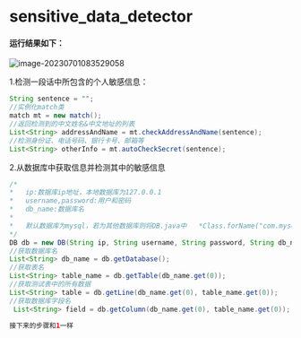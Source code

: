 # sensitive_data_detector

#### 运行结果如下：

![image-20230701083529058](C:\Users\Administrator\AppData\Roaming\Typora\typora-user-images\image-20230701083529058.png)



1.检测一段话中所包含的个人敏感信息：

```java
String sentence = "";
//实例化match类
match mt = new match();
//返回检测到的中文姓名&中文地址的列表
List<String> addressAndName = mt.checkAddressAndName(sentence);
//检测身份证、电话号码、银行卡号、邮箱等
List<String> otherInfo = mt.autoCheckSecret(sentence);
```

2.从数据库中获取信息并检测其中的敏感信息

```java
/*
*	ip:数据库ip地址，本地数据库为127.0.0.1
*	username,password:用户和密码
*	db_name:数据库名
*	
*	默认数据库为mysql，若为其他数据库则将DB.java中	*Class.forName("com.mysql.cj.jdbc.Driver")修改为其他数据库。
*/
DB db = new DB(String ip, String username, String password, String db_name);
//获取数据库名
List<String> db_name = db.getDatabase();
//获取表名
List<String> table_name = db.getTable(db_name.get(0));
//获取测试表中的所有数据
List<String> table = db.getLine(db_name.get(0), table_name.get(0));
//获取数据库字段名
 List<String> field = db.getColumn(db_name.get(0), table_name.get(0));

接下来的步骤和1一样

```

